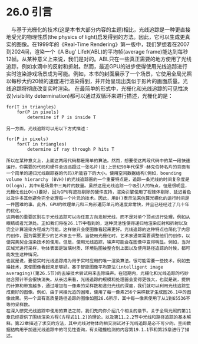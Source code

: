 # 26.0 引言
&emsp;与基于光栅化的技术(这是本书大部分内容的主题)相比，光线追踪是一种更直接地受光的物理性质(the physics of light)启发得到的方法。因此，它可以生成更真实的图像。在1999年的《Real-Time Rendering》第一版中，我们梦想着在2007到2024间，渲染一个《A Bug’ Life》(ABL)的平均帧(average frame)能达到每秒12帧。从某种意义上来说，我们是对的。ABL只在一些真正需要的地方使用了光线追踪，例如水滴中的反射和折射。然而，最近GPU的进步使得使用光线追踪进行实时渲染游戏场景成为可能。例如，本书的封面展示了一个场景，它使用全局光照以每秒大约20帧的速度进行渲染得到，并开始呈现出类似于影片的画面质量。光线追踪将彻底改变实时渲染。
    在最简单的形式中，光栅化和光线追踪的可见性决议(visibility determination)都可以通过双循环来进行描述，光栅化的是：
```
for(T in triangles)
	for(P in pixels)
		determine if P is inside T
```
    另一方面，光线追踪可以用以下方式描述：
```
for(P in pixels)
	for(T in triangles)
		determine if ray through P hits T
```
    所以在某种意义上，上面这两段代码都是简单的算法。然而，想要使这两段代码中的某一段快速运行，你需要的代码和硬件会远远超过一张名片(注:上世纪90年代保罗·赫克伯特名片的背面有一个简单的递归光线跟踪器的代码)所能容下的大小。使用空间数据结构(例如，bounding volume hierarchy (BVH))的光线追踪器的一个重要特点是，追踪一条光线的时间复杂度是O(logn)，其中n是场景中三角片的数量。虽然这是光线追踪一个吸引人的特点，但是很明显，光栅化也比O(n)要好，因为GPU有遮挡剔除的硬件支持，渲染引擎使用了视锥体剔除、延迟着色以及许多其他避免完全处理每一个片元的技术。因此，用O()表示法来估算光栅化的运行时间是一件困难的事。此外，GPU的纹理单元和三角形遍历单元的速度非常快，并且已经经过了几十年的优化。
    这两者的重要区别在于光线追踪可以向任意方向发射光线，而不是对单个顶点进行处理，例如从眼睛或者光源处。正如我们将在26.1节中看到的，这种灵活性使得递归地渲染反射和折射以及完全计算渲染方程成为可能。这样做只会使图像看起来更好。光线追踪的这种特点也简化了内容的创作，因为需要更少的艺术家去干预。当使用光栅化时，艺术家通常需要调整他们的创作，以便完美契合渲染技术的使用。但是，使用光线追踪，噪声可能会在图像中变得明显。例如，当对区域光进行采样，物体表面是玻璃材质、环境贴图被整合到上面以及使用路径追踪的时候，都可能发生这种情况。
    也就是说，要使实时光线追踪成为用于实时应用的唯一渲染算法。很可能需要一些技术，例如去噪技术，来使图像看起来足够好。基于智能图像平均算法(intelligent image averaging)(第26.5节)的去噪技术尝试用来去除噪声。在短期内，光栅化和光线追踪的巧妙结合预计不会很快消失。从长远来看，光线追踪的规模和处理器会变得更强大，也就是说，提供的计算和带宽越多，通过增加每一像素的采样数和递归光线的深度，我们就可以利用光线追踪生成更好的图像。例如，由于间接光追的困难，使用了每一像素256个采样数才生成图26.1中的图像效果。另一个具有高质量路径追踪的图像如图26.6所示，其中每一像素使用了从1到65536不等的采样数。
    在深入研究光线追踪中使用的算法之前，我们先向你介绍几个相关的章节。关于全局光照的第11章已经提供了围绕渲染方程(方程式11.2)的理论，以及第11.2.2节中光线和路径追踪的基本解释。第22章描述了求交的方法，其中光线对物体的相交测试对于光线追踪是必不可少的。空间数据结构用于加速光线追踪中的可见性查询，有关碰撞检测的内容第19.1.1节和第25章进行了描述。
